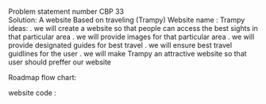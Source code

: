 Problem statement number CBP 33    
Solution:  A website Based on traveling (Trampy)
Website name : Trampy
ideas:
. we will create a website so that people can access the best sights in that particular area 
. we will provide images for that particular area 
. we will provide designated guides for best travel 
. we will ensure best travel guidlines for the user
. we will make  Trampy an attractive website so that user should  preffer our website 


Roadmap flow chart:
[](https://lucid.app/lucidchart/a893dbbb-1b58-4ec3-89cb-7e93043318a0/edit?view_items=QWpfpIM50Evs%2CQWpfme3pyyc_%2CQWpfFNCUXXjF%2CQWpf.K94Krpw%2CQWpfNkjlIUdR%2CQWpfcInOf3aK%2CQWpfiHJhmLqv%2CQWpfg5HUiSR3%2CQWpf5laF-tyN%2CQWpfCqTcJr7X%2CQWpfhkvqRKSW%2CQWpfew8-tQc8%2CQWpfqMcN.k-Y%2CQWpfLM0ahRrG%2CQWpfaPdB7YMB%2CQWpfVWGfaNmC%2CQWpfucoFdVCL%2CQWpfl-3pp5iO%2CQWpfqmiYJrZ7&invitationId=inv_8261f3b8-7177-48e7-82d5-eef164f94164)



website code :
[]("C:\Users\SG142\OneDrive\Documents\trampy.zip")
